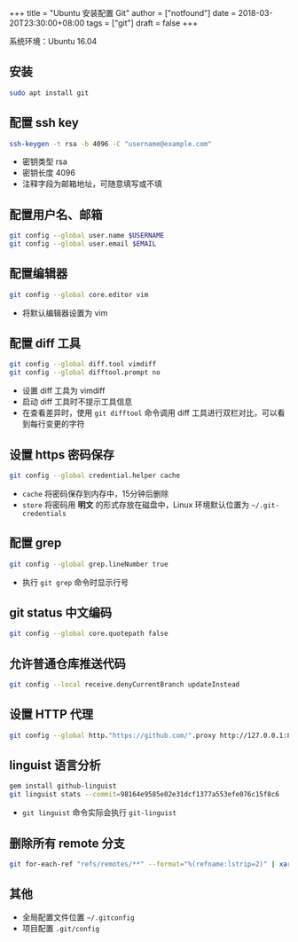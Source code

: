 +++
title = "Ubuntu 安装配置 Git"
author = ["notfound"]
date = 2018-03-20T23:30:00+08:00
tags = ["git"]
draft = false
+++

系统环境：Ubuntu 16.04

## 安装

```bash
sudo apt install git
```

## 配置 ssh key

```bash
ssh-keygen -t rsa -b 4096 -C "username@example.com"
```

- 密钥类型 rsa
- 密钥长度 4096
- 注释字段为邮箱地址，可随意填写或不填

## 配置用户名、邮箱

```bash
git config --global user.name $USERNAME
git config --global user.email $EMAIL
```

## 配置编辑器

```bash
git config --global core.editor vim
```

- 将默认编辑器设置为 vim

## 配置 diff 工具

```bash
git config --global diff.tool vimdiff
git config --global difftool.prompt no
```

- 设置 diff 工具为 vimdiff
- 启动 diff 工具时不提示工具信息
- 在查看差异时，使用 `git difftool` 命令调用 diff 工具进行双栏对比，可以看到每行变更的字符

## 设置 https 密码保存

```bash
git config --global credential.helper cache
```

- `cache` 将密码保存到内存中，15分钟后删除
- `store` 将密码用 **明文** 的形式存放在磁盘中，Linux 环境默认位置为 `~/.git-credentials`


## 配置 grep

```bash
git config --global grep.lineNumber true
```

- 执行 `git grep` 命令时显示行号

## git status 中文编码

```bash
git config --global core.quotepath false
```

## 允许普通仓库推送代码

```bash
git config --local receive.denyCurrentBranch updateInstead
```

## 设置 HTTP 代理

```bash
git config --global http."https://github.com/".proxy http://127.0.0.1:8118
```

## linguist 语言分析

```bash
gem install github-linguist
git linguist stats --commit=98164e9585e02e31dcf1377a553efe076c15f8c6
```
- `git linguist` 命令实际会执行 `git-linguist`

## 删除所有 remote 分支

```bash
git for-each-ref "refs/remotes/**" --format="%(refname:lstrip=2)" | xargs git branch -d -r
```

## 其他

- 全局配置文件位置 `~/.gitconfig`
- 项目配置 `.git/config`
